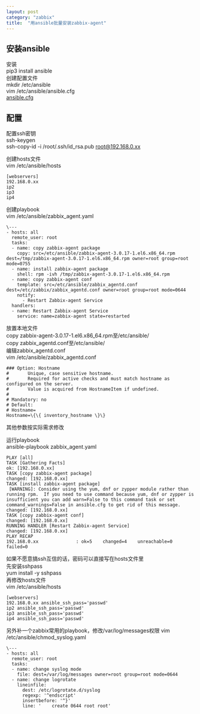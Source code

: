 ```yaml
---
layout: post
category: "zabbix"
title:  "用ansible批量安装zabbix-agent"
---
```


## 安装ansible
安装  
pip3 install ansible  
创建配置文件  
mkdir /etc/ansible  
vim /etc/ansible/ansible.cfg  
[ansible.cfg](https://raw.githubusercontent.com/ansible/ansible/devel/examples/ansible.cfg)

<!-- more -->

## 配置
配置ssh密钥  
ssh-keygen  
ssh-copy-id -i /root/.ssh/id_rsa.pub root@192.168.0.xx

创建hosts文件  
vim /etc/ansible/hosts
```
[webservers]
192.168.0.xx
ip2
ip3
ip4
```

创建playbook  
vim /etc/ansible/zabbix_agent.yaml
```
\---
- hosts: all
  remote_user: root
  tasks:
  - name: copy zabbix-agent package
    copy: src=/etc/ansible/zabbix-agent-3.0.17-1.el6.x86_64.rpm dest=/tmp/zabbix-agent-3.0.17-1.el6.x86_64.rpm owner=root group=root mode=0755
  - name: install zabbix-agent package
    shell: rpm -ivh /tmp/zabbix-agent-3.0.17-1.el6.x86_64.rpm
  - name: copy zabbix-agent conf
    template: src=/etc/ansible/zabbix_agentd.conf dest=/etc/zabbix/zabbix_agentd.conf owner=root group=root mode=0644
    notify:
      - Restart Zabbix-agent Service
  handlers:
  - name: Restart Zabbix-agent Service
    service: name=zabbix-agent state=restarted
```

放置本地文件  
copy zabbix-agent-3.0.17-1.el6.x86_64.rpm至/etc/ansible/  
copy zabbix_agentd.conf至/etc/ansible/  
编辑zabbix_agentd.conf  
vim /etc/ansible/zabbix_agentd.conf  

```
### Option: Hostname
#       Unique, case sensitive hostname.
#       Required for active checks and must match hostname as configured on the server.
#       Value is acquired from HostnameItem if undefined.
#
# Mandatory: no
# Default:
# Hostname=
Hostname=\{\{ inventory_hostname \}\}
```  
其他参数按实际需求修改

运行playbook  
ansible-playbook zabbix_agent.yaml
```
PLAY [all] 
TASK [Gathering Facts] 
ok: [192.168.0.xx]
TASK [copy zabbix-agent package]
changed: [192.168.0.xx]
TASK [install zabbix-agent package]
 [WARNING]: Consider using the yum, dnf or zypper module rather than running rpm.  If you need to use command because yum, dnf or zypper is
insufficient you can add warn=False to this command task or set command_warnings=False in ansible.cfg to get rid of this message.
changed: [192.168.0.xx]
TASK [copy zabbix-agent conf]
changed: [192.168.0.xx]
RUNNING HANDLER [Restart Zabbix-agent Service] 
changed: [192.168.0.xx]
PLAY RECAP 
192.168.0.xx              : ok=5    changed=4    unreachable=0    failed=0   
```

如果不愿意搞ssh互信的话，密码可以直接写在hosts文件里  
先安装sshpass  
yum install -y sshpass  
再修改hosts文件  
vim /etc/ansible/hosts
```
[webservers]
192.168.0.xx ansible_ssh_pass='passwd'
ip2 ansible_ssh_pass='passwd'
ip3 ansible_ssh_pass='passwd'
ip4 ansible_ssh_pass='passwd'
```

另外补一个zabbix常用的playbook，修改/var/log/messages权限
vim /etc/ansible/chmod_syslog.yaml  
```
\---
- hosts: all
  remote_user: root
  tasks:
  - name: change syslog mode
    file: dest=/var/log/messages owner=root group=root mode=0644
  - name: change logrotate
    lineinfile:
      dest: /etc/logrotate.d/syslog
      regexp: '^endscript'
      insertbefore: '^}'
      line: '    create 0644 root root'
```
